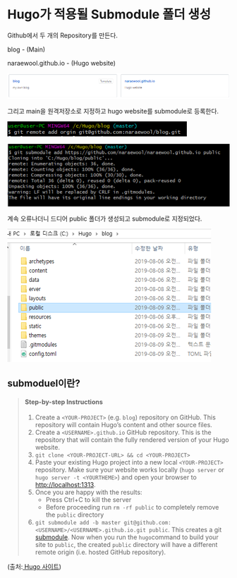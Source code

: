 # Hugo가 적용될 Submodule 폴더 생성

Github에서 두 개의 Repository를 만든다.

blog - \(Main\)

naraewool.github.io - \(Hugo website\)

![](../../.gitbook/assets/image%20%2814%29.png)



그리고 main을 원격저장소로 지정하고 hugo website를 submodule로 등록한다.



![](../../.gitbook/assets/image%20%285%29.png)

![](../../.gitbook/assets/image%20%2824%29.png)

계속 오류나더니 드디어 public 폴더가 생성되고 submodule로 지정되었다. 

![](../../.gitbook/assets/image%20%2819%29.png)



## submoduel이란?





> #### Step-by-step Instructions[ ](https://gohugo.io/hosting-and-deployment/hosting-on-github/#step-by-step-instructions) <a id="step-by-step-instructions"></a>
>
> 1. Create a `<YOUR-PROJECT>` \(e.g. `blog`\) repository on GitHub. This repository will contain Hugo’s content and other source files.
> 2. Create a `<USERNAME>.github.io` GitHub repository. This is the repository that will contain the fully rendered version of your Hugo website.
> 3. `git clone <YOUR-PROJECT-URL> && cd <YOUR-PROJECT>`
> 4. Paste your existing Hugo project into a new local `<YOUR-PROJECT>` repository. Make sure your website works locally \(`hugo server` or `hugo server -t <YOURTHEME>`\) and open your browser to [http://localhost:1313](http://localhost:1313/).
> 5. Once you are happy with the results:
>    * Press Ctrl+C to kill the server
>    * Before proceeding run `rm -rf public` to completely remove the `public` directory
> 6. `git submodule add -b master git@github.com:<USERNAME>/<USERNAME>.github.io.git public`. This creates a git [submodule](https://github.com/blog/2104-working-with-submodules). Now when you run the `hugo`command to build your site to `public`, the created `public` directory will have a different remote origin \(i.e. hosted GitHub repository\).

\(출처:[ Hugo 사이트](https://gohugo.io/hosting-and-deployment/hosting-on-github/#step-by-step-instructions)\)







